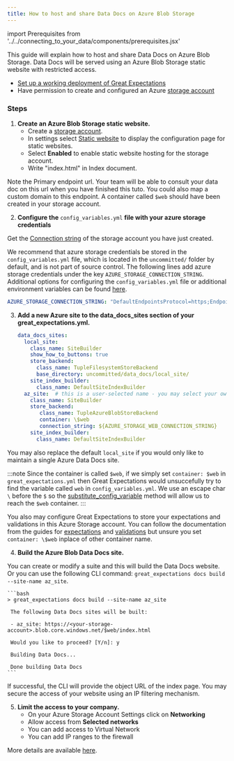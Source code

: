 ```yaml
---
title: How to host and share Data Docs on Azure Blob Storage
---
```

import Prerequisites from '../../connecting_to_your_data/components/prerequisites.jsx'

This guide will explain how to host and share Data Docs on Azure Blob Storage. 
Data Docs will be served using an Azure Blob Storage static website with restricted access.

<Prerequisites>

- [Set up a working deployment of Great Expectations](../../../tutorials/getting_started/intro.md)
- Have permission to create and configured an Azure [storage account](https://docs.microsoft.com/en-us/azure/storage)

</Prerequisites>
    
   
<h3>Steps</h3>


1. **Create an Azure Blob Storage static website.**
    - Create a [storage account](https://docs.microsoft.com/en-us/azure/storage).
    - In settings select [Static website](https://docs.microsoft.com/en-us/azure/storage/blobs/storage-blob-static-website-host) to display the configuration page for static websites.
    - Select **Enabled** to enable static website hosting for the storage account.
    - Write "index.html" in Index document.
  
  Note the Primary endpoint url. Your team will be able to consult your data doc on this url when you have finished this tuto. You could also map a custom domain to this endpoint.
  A container called ``$web`` should have been created in your storage account.


2. **Configure the** ``config_variables.yml`` **file with your azure storage credentials**

  Get the [Connection string](https://docs.microsoft.com/en-us/azure/storage/common/storage-account-keys-manage?tabs=azure-portal) of the storage account you have just created.

  We recommend that azure storage credentials be stored in the  ``config_variables.yml`` file, which is located in the ``uncommitted/`` folder by default, and is not part of source control. The following lines add azure storage credentials under the key ``AZURE_STORAGE_CONNECTION_STRING``. Additional options for configuring the ``config_variables.yml`` file or additional environment variables can be found [here](../../setup/configuring_data_contexts/how-to-configure-credentials-using-a-yaml-file-or-environment-variables.md).
  
  ```yaml
 AZURE_STORAGE_CONNECTION_STRING: "DefaultEndpointsProtocol=https;EndpointSuffix=core.windows.net;AccountName=<YOUR-STORAGE-ACCOUNT-NAME>;AccountKey=<YOUR-STORAGE-ACCOUNT-KEY==>"
  ```
   

3. **Add a new Azure site to the data_docs_sites section of your great_expectations.yml.**
  
    ```yaml
    data_docs_sites:
      local_site:
        class_name: SiteBuilder
        show_how_to_buttons: true
        store_backend:
          class_name: TupleFilesystemStoreBackend
          base_directory: uncommitted/data_docs/local_site/
        site_index_builder:
          class_name: DefaultSiteIndexBuilder
      az_site:  # this is a user-selected name - you may select your own
        class_name: SiteBuilder
        store_backend:
           class_name: TupleAzureBlobStoreBackend
           container: \$web
           connection_string: ${AZURE_STORAGE_WEB_CONNECTION_STRING}
        site_index_builder:
          class_name: DefaultSiteIndexBuilder
    ```

  You may also replace the default ``local_site`` if you would only like to maintain a single Azure Data Docs site.

  :::note
     Since the container is called ``$web``, if we simply set ``container: $web`` in ``great_expectations.yml`` then Great Expectations would unsuccefully try to find the variable called ``web`` in ``config_variables.yml``. 
     We use an escape char ``\`` before the ``$`` so the [substitute_config_variable](https://docs.greatexpectations.io/en/latest/autoapi/great_expectations/data_context/util/index.html?highlight=substitute_config_variable#great_expectations.data_context.util.substitute_config_variable) method will allow us to reach the ``$web`` container.
  :::
  
  You also may configure Great Expectations to store your expectations and validations in this Azure Storage account.
  You can follow the documentation from the guides for [expectations](../../setup/configuring_metadata_stores/how-to-configure-an-expectation-store-in-azure-blob-storage.md) and [validations](../../setup/configuring_metadata_stores/how-to-configure-a-validation-result-store-in-azure-blob-storage.md) but unsure you set ``container: \$web`` inplace of other container name.


4. **Build the Azure Blob Data Docs site.**

  You can create or modify a suite and this will build the Data Docs website.
  Or you can use the following CLI command: ``great_expectations docs build --site-name az_site``.

    ```bash
    > great_expectations docs build --site-name az_site

     The following Data Docs sites will be built:

     - az_site: https://<your-storage-account>.blob.core.windows.net/$web/index.html

     Would you like to proceed? [Y/n]: y

     Building Data Docs...

     Done building Data Docs
    ```

  If successful, the CLI will provide the object URL of the index page. 
  You may secure the access of your website using an IP filtering mechanism.


5. **Limit the access to your company.**
    - On your Azure Storage Account Settings click on **Networking**
    - Allow access from **Selected networks**
    - You can add access to Virtual Network
    - You can add IP ranges to the firewall 
  
  More details are available [here](https://docs.microsoft.com/en-us/azure/storage/common/storage-network-security?tabs=azure-portal).
